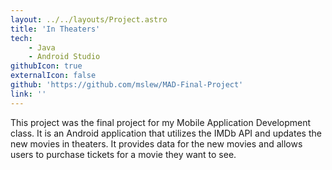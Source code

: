 ```yaml
---
layout: ../../layouts/Project.astro
title: 'In Theaters' 
tech: 
    - Java
    - Android Studio
githubIcon: true
externalIcon: false
github: 'https://github.com/mslew/MAD-Final-Project'
link: ''
---
```

This project was the final project for my Mobile Application Development class. It is an Android application that utilizes the IMDb API and updates the new movies in theaters. It provides data for the new movies and allows users to purchase tickets for a movie they want to see. 